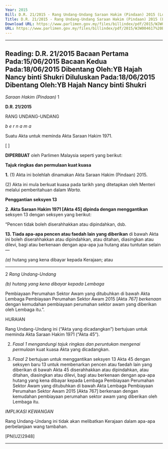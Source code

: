 ```yaml
---
Year: 2015
Bill: D.R. 21/2015 - Rang Undang-Undang Saraan Hakim (Pindaan) 2015 (Lulus)
Title: D.R. 21/2015 - Rang Undang-Undang Saraan Hakim (Pindaan) 2015 (Lulus)
Download URL: https://www.parlimen.gov.my/files/billindex/pdf/2015/WJW004617%20BM%20DR21.pdf
URL: https://www.parlimen.gov.my/files/billindex/pdf/2015/WJW004617%20BM%20DR21.pdf
---
```

---
Reading:
D.R. 21/2015
Bacaan Pertama Pada:15/06/2015
Bacaan Kedua Pada:18/06/2015
Dibentang Oleh:YB Hajah Nancy binti Shukri
Diluluskan Pada:18/06/2015
Dibentang Oleh:YB Hajah Nancy binti Shukri
---

_Saraan Hakim (Pindaan)_ 1

**D.R. 21/2015**

RANG UNDANG-UNDANG

_b e r n a m a_

Suatu Akta untuk meminda Akta Saraan Hakim 1971.

[ ]

**DIPERBUAT** oleh Parlimen Malaysia seperti yang berikut:

**Tajuk ringkas dan permulaan kuat kuasa**

**1.** (1) Akta ini bolehlah dinamakan Akta Saraan Hakim
(Pindaan) 2015.

(2) Akta ini mula berkuat kuasa pada tarikh yang ditetapkan
oleh Menteri melalui pemberitahuan dalam _Warta._

**Penggantian seksyen 13**

**2. Akta Saraan Hakim 1971 [Akta 45] dipinda dengan menggantikan**
seksyen 13 dengan seksyen yang berikut:

“Pencen tidak boleh diserahhakkan atau dipindahkan, dsb.

**13. Tiada apa-apa pencen atau faedah lain yang diberikan**
di bawah Akta ini boleh diserahhakkan atau dipindahkan, atau
ditahan, diasingkan atau dilevi, bagi atau berkenaan dengan
apa-apa jua hutang atau tuntutan selain—

_(a)_ hutang yang kena dibayar kepada Kerajaan; atau


-----

2 _Rang Undang-Undang_

_(b) hutang yang kena dibayar kepada Lembaga_

Pembiayaan Perumahan Sektor Awam yang
ditubuhkan di bawah Akta Lembaga Pembiayaan
Perumahan Sektor Awam 2015 [Akta _767] berkenaan_
dengan kemudahan pembiayaan perumahan sektor
awam yang diberikan oleh Lembaga itu.”.

HURAIAN

Rang Undang-Undang ini (“Akta yang dicadangkan”) bertujuan untuk meminda
Akta Saraan Hakim 1971 (“Akta 45”).

2. _Fasal_ _1 mengandungi tajuk ringkas dan peruntukan mengenai permulaan_
kuat kuasa Akta yang dicadangkan.

3. _Fasal 2_ bertujuan untuk menggantikan seksyen 13 Akta 45 dengan
seksyen baru 13 untuk membenarkan pencen atau faedah lain yang diberikan
di bawah Akta 45 diserahhakkan atau dipindahkan, atau ditahan, diasingkan
atau dilevi, bagi atau berkenaan dengan apa-apa hutang yang kena dibayar
kepada Lembaga Pembiayaan Perumahan Sektor Awam yang ditubuhkan
di bawah Akta Lembaga Pembiayaan Perumahan Sektor Awam 2015 [Akta 767]
berkenaan dengan kemudahan pembiayaan perumahan sektor awam yang
diberikan oleh Lembaga itu.

_IMPLIKASI KEWANGAN_

Rang Undang-Undang ini tidak akan melibatkan Kerajaan dalam apa-apa
perbelanjaan wang tambahan.

[PN(U2)2948]


-----

